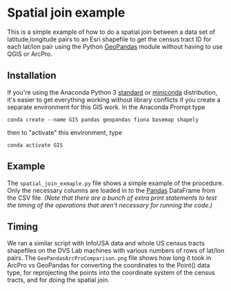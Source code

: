 # Spatial join example

This is a simple example of how to do a spatial join between a data
set of latitude,longitude pairs to an Esri shapefile to get the census
tract ID for each lat/lon pair using the Python 
[GeoPandas](http://geopandas.org/)
module without having to use QGIS or ArcPro.

## Installation

If you're using the Anaconda Python 3 
[standard](https://www.anaconda.com/distribution/) or 
[miniconda](https://docs.conda.io/en/latest/miniconda.html)
distribution, it's easier to get everything working without library conflicts if you
create a separate environment for this GIS work. In the Anaconda Prompt type

```
conda create --name GIS pandas geopandas fiona basemap shapely
```

then to "activate" this environment, type

```
conda activate GIS
```

## Example

The `spatial_join_exmaple.py` file shows a simple example of the procedure.
Only the necessary columns are loaded in to the [Pandas](https://pandas.pydata.org/) 
DataFrame from the CSV file.
*(Note that there are a bunch of extra print statements to test the timing of the operations
that aren't necessary for running the code.)*

## Timing

We ran a similar script with InfoUSA data and whole US census tracts shapefiles
on the DVS Lab machines with various numbers of rows of lat/lon pairs. The 
`GeoPandasArcProComparison.png` file shows how long it took in ArcPro vs GeoPandas for
converting the coordinates to the Point() data type, for reprojecting the points into
the coordinate system of the census tracts, and for doing the spatial join.
